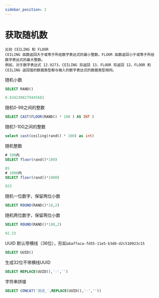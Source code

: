 ```yaml
---
sidebar_position: 2
---
```


# 获取随机数

```text
比较 CEILING 和 FLOOR
CEILING 函数返回大于或等于所给数字表达式的最小整数。FLOOR 函数返回小于或等于所给数字表达式的最大整数。
例如，对于数字表达式 12.9273，CEILING 将返回 13，FLOOR 将返回 12。FLOOR 和 CEILING 返回值的数据类型都与输入的数字表达式的数据类型相同。
```

随机小数

```sql
SELECT RAND()

0.8342308279445682
```

随机0-99之间的整数

```sql
SELECT CAST(FLOOR(RAND() * 100 ) AS INT )
```

随机1-100之间的整数

```sql
select cast(ceiling(rand() * 100) as int)
```

随机整数

```sql
# 100内
SELECT floor(rand()*100)

85
# 1000内
SELECT floor(rand()*1000)

923
```

随机一位数字，保留两位小数

```sql
SELECT ROUND(RAND()*10,2)
```

随机两位数字，保留两位小数

```sql
SELECT ROUND(RAND()*100,2)

92.33
```

UUID
默认带横线（36位），形如`abaffaca-fd55-11e5-b3d0-d2c510923c15`

```sql
SELECT UUID()
```

生成32位不带横线UUID

```sql
SELECT REPLACE(UUID(),'-','')
```

字符串拼接

```sql
SELECT CONCAT('测试_',REPLACE(UUID(),'-',''))
```
